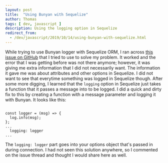 ```yaml
---
layout: post
title:  "Using Bunyan with Sequelize"
author: Thomas
tags: [ dev, javascript ]
description: Using the logging option in Sequelize
redirect_from:
  - /dev/javascript/2019/10/14/using-bunyan-with-sequelize.html
---
```

While trying to use Bunyan logger with Sequelize ORM, I ran across [this issue on GitHub](https://github.com/trentm/node-bunyan/issues/350) that I tried to use to solve my problem.
It worked and the error that I was getting before was not there anymore; however, it was giving me extra information that I did not necessarily want.
The information it gave me was about attributes and other options in Sequelize.
I did not want to see that everytime something was logged in Sequelize though.
After some more digging, I learned that the `logging` option in Sequelize just takes a function that it passes a message into to be logged.
I did a quick and dirty fix to this by creating a function with a message parameter and logging it with Bunyan.
It looks like this:
```

const logger = (msg) => {
  log.info(msg);
};
...
  logging: logger
...

```
The `logging: logger` part goes into your options object that's passed in during connection.
I had not seen this solution anywhere, so I commented on the issue thread and thought I would share here as well.

